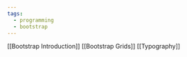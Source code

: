 ```yaml
---
tags:
  - programming
  - bootstrap
---
```

[[Bootstrap Introduction]]
[[Bootstrap Grids]]
[[Typography]]
